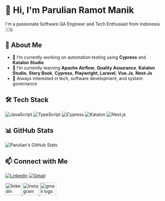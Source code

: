 # 👋 Hi, I'm Parulian Ramot Manik
I'm a passionate Software QA Engineer and Tech Enthusiast from Indonesia 🇮🇩

## 🚀 About Me
- 🔭 I’m currently working on automation testing using **Cypress** and **Katalon Studio**
- 🌱 I’m currently learning **Apache Airflow**, **Quality Assurance**, **Katalon Studio**, **Story Book**, **Cypress**, **Playwright**, **Laravel**, **Vue.Js**, **Next-Js**
- 🧠 Always interested in tech, software development, and system governance

## 🛠️ Tech Stack
![JavaScript](https://img.shields.io/badge/-JavaScript-333?style=flat&logo=javascript)
![TypeScript](https://img.shields.io/badge/-JavaScript-333?style=flat&logo=typescript)
![Cypress](https://img.shields.io/badge/-Cypress-333?style=flat&logo=cypress)
![Katalon](https://img.shields.io/badge/-Katalon-333?style=flat&logo=katalon)
![Next.js](https://img.shields.io/badge/-Next.js-333?style=flat&logo=next.js)

## 📊 GitHub Stats
![Parulian's GitHub Stats](https://github-readme-stats.vercel.app/api?username=parulianrm&show_icons=true&theme=tokyonight)

## 📫 Connect with Me
[![LinkedIn](https://img.shields.io/badge/-LinkedIn-blue?logo=linkedin)](https://linkedin.com/in/parulianrm)
[![Gmail](https://img.shields.io/badge/-Gmail-D14836?logo=gmail&logoColor=white)](mailto:parulianrm@gmail.com)

<div align="left">
  <a href="https://linkedin.com/in/parulianrm" target="_blank">
    <img src="https://raw.githubusercontent.com/maurodesouza/profile-readme-generator/master/src/assets/icons/social/linkedin/default.svg" width="52" height="40" alt="linkedin logo" />
  </a>
  <a href="https://instagram.com/your_instagram_username" target="_blank">
    <img src="https://raw.githubusercontent.com/maurodesouza/profile-readme-generator/master/src/assets/icons/social/instagram/default.svg" width="52" height="40" alt="instagram logo" />
  </a>
  <a href="https://mail.google.com/mail/?view=cm&fs=1&to=parulianrmanik@gmail.com" target="_blank">
  <img src="https://raw.githubusercontent.com/maurodesouza/profile-readme-generator/master/src/assets/icons/social/gmail/default.svg" width="52" height="40" alt="gmail logo" />
</a>

  </div>

###
</div>


###
